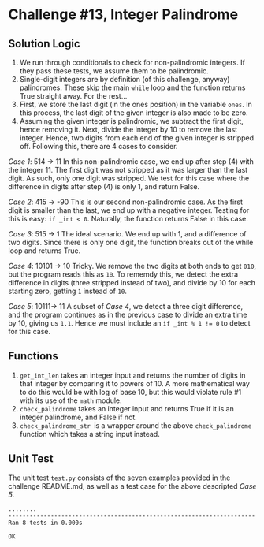 # Challenge #13, Integer Palindrome

## Solution Logic

1. We run through conditionals to check for non-palindromic integers. If they pass these tests, we assume them to be palindromic.
2. Single-digit integers are by definition (of this challenge, anyway) palindromes. These skip the main `while` loop and the function returns True straight away. For the rest...
3. First, we store the last digit (in the ones position) in the variable `ones`. In this process, the last digit of the given integer is also made to be zero.
4. Assuming the given integer is palindromic, we subtract the first digit, hence removing it. Next, divide the integer by 10 to remove the last integer. Hence, two digits from each end of the given integer is stripped off. Following this, there are 4 cases to consider.

_Case 1_: 514 -> 11
In this non-palindromic case, we end up after step (4) with the integer 11. The first digit was not stripped as it was larger than the last digit. As such, only one digit was stripped. We test for this case where the difference in digits after step (4) is only 1, and return False.

_Case 2_: 415 -> -90
This is our second non-palindromic case. As the first digit is smaller than the last, we end up with a negative integer. Testing for this is easy: `if _int < 0`. Naturally, the function returns False in this case.

_Case 3_: 515 -> 1
The ideal scenario. We end up with 1, and a difference of two digits. Since there is only one digit, the function breaks out of the while loop and returns True.

_Case 4_: 10101 -> 10
Tricky. We remove the two digits at both ends to get `010`, but the program reads this as `10`. To rememdy this, we detect the extra difference in digits (three stripped instead of two), and divide by 10 for each starting zero, getting `1` instead of `10`.

_Case 5_: 10111-> 11
A subset of _Case 4_, we detect a three digit difference, and the program continues as in the previous case to divide an extra time by 10, giving us `1.1`. Hence we must include an `if _int % 1 != 0` to detect for this case.

## Functions

1. `get_int_len` takes an integer input and returns the number of digits in that integer by comparing it to powers of 10. A more mathematical way to do this would be with log of base 10, but this would violate rule #1 with its use of the `math` module.
2. `check_palindrome` takes an integer input and returns True if it is an integer palindrome, and False if not.
3. `check_palindrome_str `is a wrapper around the above `check_palindrome` function which takes a string input instead.


## Unit Test

The unit test `test.py` consists of the seven examples provided in the challenge README.md, as well as a test case for the above descripted _Case 5_.

```
........
----------------------------------------------------------------------
Ran 8 tests in 0.000s

OK
```

